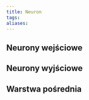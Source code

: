 ```yaml
---
title: Neuron
tags: 
aliases:
---
```

## Neurony wejściowe

## Neurony wyjściowe

## Warstwa pośrednia

